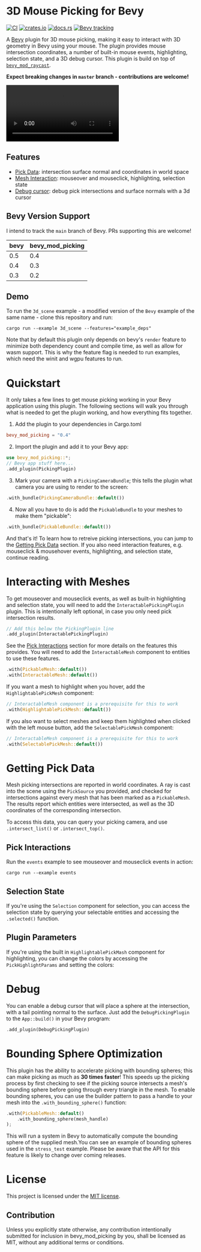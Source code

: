 # 3D Mouse Picking for Bevy

[![CI](https://github.com/aevyrie/bevy_mod_picking/workflows/CI/badge.svg?branch=master)](https://github.com/aevyrie/bevy_mod_picking/actions?query=workflow%3A%22CI%22+branch%3Amaster)
[![crates.io](https://img.shields.io/crates/v/bevy_mod_picking)](https://crates.io/crates/bevy_mod_picking)
[![docs.rs](https://docs.rs/bevy_mod_picking/badge.svg)](https://docs.rs/bevy_mod_picking)
[![Bevy tracking](https://img.shields.io/badge/Bevy%20tracking-main-lightblue)](https://github.com/bevyengine/bevy/blob/main/docs/plugins_guidelines.md#main-branch-tracking)

A [Bevy](https://github.com/bevyengine/bevy) plugin for 3D mouse picking, making it easy to
interact with 3D geometry in Bevy using your mouse. The plugin provides mouse intersection coordinates, a number of built-in mouse
events, highlighting, selection state, and a 3D debug cursor. This plugin is build on top of [`bevy_mod_raycast`](https://github.com/aevyrie/bevy_mod_raycast).

**Expect breaking changes in `master` branch - contributions are welcome!**


![Picking demo](https://user-images.githubusercontent.com/2632925/111893584-00337d80-89c1-11eb-8412-5db710a7fc32.mp4)

## Features
* [Pick Data](#getting-pick-data): intersection surface normal and coordinates in world space
* [Mesh Interaction](#interacting-with-meshes): mouseover and mouseclick, highlighting, selection state
* [Debug cursor](#debug): debug pick intersections and surface normals with a 3d cursor

## Bevy Version Support

I intend to track the `main` branch of Bevy. PRs supporting this are welcome! 

|bevy|bevy_mod_picking|
|---|---|
|0.5|0.4|
|0.4|0.3|
|0.3|0.2|

## Demo

To run the `3d_scene` example - a modified version of the `Bevy` example of the same name - clone this repository and run:

```console
cargo run --example 3d_scene --features="example_deps"
```

Note that by default this plugin only depends on bevy's `render` feature to minimize both dependency count and compile time, as well as allow for wasm support. This is why the feature flag is needed to run examples, which need the winit and wgpu features to run.

# Quickstart

It only takes a few lines to get mouse picking working in your Bevy application using this plugin. The following sections will walk you through what is needed to get the plugin working, and how everything fits together.

1. Add the plugin to your dependencies in Cargo.toml
```toml
bevy_mod_picking = "0.4"
```

2. Import the plugin and add it to your Bevy app:
```rust
use bevy_mod_picking::*;
// Bevy app stuff here...
.add_plugin(PickingPlugin)
```

3. Mark your camera with a `PickingCameraBundle`; this tells the plugin what camera you are using to render to the screen:
```rust
.with_bundle(PickingCameraBundle::default())
```

4. Now all you have to do is add the `PickableBundle` to your meshes to make them "pickable":
```rust
.with_bundle(PickableBundle::default())
```

And that's it! To learn how to retreive picking intersections, you can jump to the [Getting Pick Data](#getting-pick-data) section. If you also need interaction features, e.g. mouseclick & mousehover events, highlighting, and selection state, continue reading.

# Interacting with Meshes

To get mouseover and mouseclick events, as well as built-in highlighting and selection state, you will need to add the `InteractablePickingPlugin` plugin. This is intentionally left optional, in case you only need pick intersection results.

```rust
// Add this below the PickingPlugin line
.add_plugin(InteractablePickingPlugin)
```

See the [Pick Interactions](#pick-interactions) section for more details on the features this provides.
You will need to add the `InteractableMesh` component to entities to use these features.

```rust
.with(PickableMesh::default())
.with(InteractableMesh::default())
```

If you want a mesh to highlight when you hover, add the `HighlightablePickMesh` component:

```rust
// InteractableMesh component is a prerequisite for this to work
.with(HighlightablePickMesh::default())
```

If you also want to select meshes and keep them highlighted when clicked with the left mouse button, add the `SelectablePickMesh` component:

```rust
// InteractableMesh component is a prerequisite for this to work
.with(SelectablePickMesh::default())
```

# Getting Pick Data

Mesh picking intersections are reported in world coordinates. A ray is cast into the scene using
the `PickSource` you provided, and checked for intersections against every mesh that has been
marked as a `PickableMesh`. The results report which entities were intersected, as well as the 3D
coordinates of the corresponding intersection.

To access this data, you can query your picking camera, and use `.intersect_list()` or `.intersect_top()`.

## Pick Interactions
 
Run the `events` example to see mouseover and mouseclick events in action:

```shell
cargo run --example events
```

## Selection State

If you're using the `Selection` component for selection, you can access the selection state by querying your selectable entities and accessing the `.selected()` function.

## Plugin Parameters

If you're using the built in `HighlightablePickMash` component for highlighting, you can change the colors by accessing the `PickHighlightParams` and setting the colors:

# Debug

You can enable a debug cursor that will place a sphere at the intersection, with a tail pointing normal to the surface. Just add the `DebugPickingPlugin` to the `App::build()` in your Bevy program:

```rust
.add_plugin(DebugPickingPlugin)
```

# Bounding Sphere Optimization

This plugin has the ability to accelerate picking with bounding spheres; this can make picking as much as **30 times faster**! This speeds up the picking process by first checking to see if the picking source intersects a mesh's bounding sphere before going through every triangle in the mesh. To enable bounding spheres, you can use the builder pattern to pass a handle to your mesh into the `.with_bounding_sphere()` function:

```rust
.with(PickableMesh::default()
    .with_bounding_sphere(mesh_handle)
);
```

This will run a system in Bevy to automatically compute the bounding sphere of the supplied mesh.You can see an example of bounding spheres used in the `stress_test` example. Please be aware that the API for this feature is likely to change over coming releases.

# License

This project is licensed under the [MIT license](https://github.com/aevyrie/bevy_mod_picking/blob/master/LICENSE).

## Contribution

Unless you explicitly state otherwise, any contribution intentionally submitted for inclusion in bevy_mod_picking by you, shall be licensed as MIT, without any additional terms or conditions.
